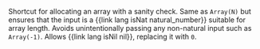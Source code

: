 Shortcut for allocating an array with a sanity check. Same as `Array(N)` but ensures that the input is a {{link lang isNat natural_number}} suitable for array length. Avoids unintentionally passing any non-natural input such as `Array(-1)`. Allows {{link lang isNil nil}}, replacing it with `0`.
